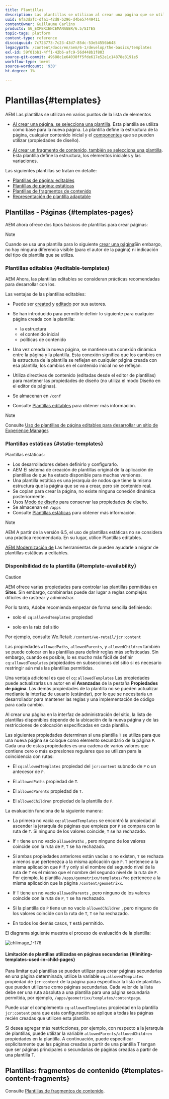 ```yaml
---
title: Plantillas
description: Las plantillas se utilizan al crear una página que se utiliza como base para la nueva página.
uuid: 6fa3dafc-dfa1-42d8-b296-d4be57449411
contentOwner: Guillaume Carlino
products: SG_EXPERIENCEMANAGER/6.5/SITES
topic-tags: platform
content-type: reference
discoiquuid: 7c723773-7c23-43d7-85dc-53e54556b648
legacypath: /content/docs/en/aem/6-1/develop/the-basics/templates
exl-id: 59f01bb1-4ff1-42b6-afc9-56d448b1f803
source-git-commit: 49688c1e64038ff5fde617e52e1c14878e3191e5
workflow-type: tm+mt
source-wordcount: '930'
ht-degree: 1%

---
```


# Plantillas{#templates}

AEM Las plantillas se utilizan en varios puntos de la lista de elementos

* [Al crear una página, se selecciona una plantilla](#templates-pages). Esta plantilla se utiliza como base para la nueva página. La plantilla define la estructura de la página, cualquier contenido inicial y el [componentes](/help/sites-authoring/default-components.md) que se pueden utilizar (propiedades de diseño).

* [Al crear un fragmento de contenido, también se selecciona una plantilla](#templates-content-fragments). Esta plantilla define la estructura, los elementos iniciales y las variaciones.

Las siguientes plantillas se tratan en detalle:

* [Plantillas de página: editables](/help/sites-developing/page-templates-editable.md)
* [Plantillas de página: estáticas](/help/sites-developing/page-templates-static.md)
* [Plantillas de fragmentos de contenido](/help/sites-developing/content-fragment-templates.md)
* [Representación de plantilla adaptable](/help/sites-developing/templates-adaptive-rendering.md)

## Plantillas - Páginas {#templates-pages}

AEM ahora ofrece dos tipos básicos de plantillas para crear páginas:

>[!NOTE]
>
>Cuando se usa una plantilla para lo siguiente [crear una página](/help/sites-authoring/managing-pages.md#creating-a-new-page)Sin embargo, no hay ninguna diferencia visible (para el autor de la página) ni indicación del tipo de plantilla que se utiliza.

### Plantillas editables {#editable-templates}

AEM Ahora, las plantillas editables se consideran prácticas recomendadas para desarrollar con los.

Las ventajas de las plantillas editables:

* Puede ser [created](/help/sites-authoring/templates.md#creating-a-new-template-template-author) y [editado](/help/sites-authoring/templates.md#editing-a-template-structure-template-author) por sus autores.

* Se han introducido para permitirle definir lo siguiente para cualquier página creada con la plantilla:

   * la estructura
   * el contenido inicial
   * políticas de contenido

* Una vez creada la nueva página, se mantiene una conexión dinámica entre la página y la plantilla. Esta conexión significa que los cambios en la estructura de la plantilla se reflejan en cualquier página creada con esa plantilla; los cambios en el contenido inicial no se reflejan.
* Utiliza directivas de contenido (editadas desde el editor de plantillas) para mantener las propiedades de diseño (no utiliza el modo Diseño en el editor de páginas).
* Se almacenan en `/conf`
* Consulte [Plantillas editables](/help/sites-developing/page-templates-editable.md) para obtener más información.

>[!NOTE]
>
>Consulte [Uso de plantillas de página editables para desarrollar un sitio de Experience Manager](https://experienceleague.adobe.com/docs/experience-manager-learn/sites/page-authoring/template-editor-feature-video-use.html?lang=en).

### Plantillas estáticas {#static-templates}

Plantillas estáticas:

* Los desarrolladores deben definirlo y configurarlo.
* AEM El sistema de creación de plantillas original de la aplicación de plantillas de que ha estado disponible para muchas versiones.
* Una plantilla estática es una jerarquía de nodos que tiene la misma estructura que la página que se va a crear, pero sin contenido real.
* Se copian para crear la página, no existe ninguna conexión dinámica posteriormente.
* Usos [Modo de diseño](/help/sites-authoring/default-components-designmode.md) para conservar las propiedades de diseño.
* Se almacenan en `/apps`
* Consulte [Plantillas estáticas](/help/sites-developing/page-templates-static.md) para obtener más información.

>[!NOTE]
>
>AEM A partir de la versión 6.5, el uso de plantillas estáticas no se considera una práctica recomendada. En su lugar, utilice Plantillas editables.
>
>[AEM Modernización de](modernization-tools.md) Las herramientas de pueden ayudarle a migrar de plantillas estáticas a editables.

### Disponibilidad de la plantilla {#template-availability}

>[!CAUTION]
>
>AEM ofrece varias propiedades para controlar las plantillas permitidas en **Sites**. Sin embargo, combinarlas puede dar lugar a reglas complejas difíciles de rastrear y administrar.
>
>Por lo tanto, Adobe recomienda empezar de forma sencilla definiendo:
>
>* solo el `cq:allowedTemplates` propiedad
>
>* solo en la raíz del sitio
>
>Por ejemplo, consulte We.Retail: `/content/we-retail/jcr:content`
>
>Las propiedades `allowedPaths`, `allowedParents`, y `allowedChildren` también se puede colocar en las plantillas para definir reglas más sofisticadas. Sin embargo, cuando es posible, lo es *mucho* más fácil de definir `cq:allowedTemplates` propiedades en subsecciones del sitio si es necesario restringir aún más las plantillas permitidas.
>
>Una ventaja adicional es que el `cq:allowedTemplates` Las propiedades puede actualizarlas un autor en el **Avanzadas** de la pestaña **Propiedades de página**. Las demás propiedades de la plantilla no se pueden actualizar mediante la interfaz de usuario (estándar), por lo que se necesitaría un desarrollador para mantener las reglas y una implementación de código para cada cambio.

Al crear una página en la interfaz de administración del sitio, la lista de plantillas disponibles depende de la ubicación de la nueva página y de las restricciones de colocación especificadas en cada plantilla.

Las siguientes propiedades determinan si una plantilla `T` se utiliza para que una nueva página se coloque como elemento secundario de la página `P`. Cada una de estas propiedades es una cadena de varios valores que contiene cero o más expresiones regulares que se utilizan para la coincidencia con rutas:

* El `cq:allowedTemplates` propiedad del `jcr:content` subnodo de `P` o un antecesor de `P`.

* El `allowedPaths` propiedad de `T`.

* El `allowedParents` propiedad de `T`.

* El `allowedChildren` propiedad de la plantilla de `P`.

La evaluación funciona de la siguiente manera:

* La primera no vacía `cq:allowedTemplates` se encontró la propiedad al ascender la jerarquía de páginas que empieza por `P` se compara con la ruta de `T`. Si ninguno de los valores coincide, `T` se ha rechazado.

* If `T` tiene un no vacío `allowedPaths` , pero ninguno de los valores coincide con la ruta de `P`, `T` se ha rechazado.

* Si ambas propiedades anteriores están vacías o no existen, `T` se rechaza a menos que pertenezca a la misma aplicación que `P`. `T` pertenece a la misma aplicación que `P` if y only si el nombre del segundo nivel de la ruta de `T` es el mismo que el nombre del segundo nivel de la ruta de `P`. Por ejemplo, la plantilla `/apps/geometrixx/templates/foo` pertenece a la misma aplicación que la página `/content/geometrixx`.

* If `T` tiene un no vacío `allowedParents` , pero ninguno de los valores coincide con la ruta de `P`, `T` se ha rechazado.

* Si la plantilla de `P` tiene un no vacío `allowedChildren` , pero ninguno de los valores coincide con la ruta de `T`, `T` se ha rechazado.

* En todos los demás casos, `T` está permitido.

El diagrama siguiente muestra el proceso de evaluación de la plantilla:

![chlimage_1-176](assets/chlimage_1-176.png)

#### Limitación de plantillas utilizadas en páginas secundarias {#limiting-templates-used-in-child-pages}

Para limitar qué plantillas se pueden utilizar para crear páginas secundarias en una página determinada, utilice la variable `cq:allowedTemplates` propiedad de `jcr:content` de la página para especificar la lista de plantillas que pueden utilizarse como páginas secundarias. Cada valor de la lista debe ser una ruta absoluta a una plantilla para una página secundaria permitida, por ejemplo, `/apps/geometrixx/templates/contentpage`.

Puede usar el complemento `cq:allowedTemplates` propiedad en la plantilla  `jcr:content` para que esta configuración se aplique a todas las páginas recién creadas que utilicen esta plantilla.

Si desea agregar más restricciones, por ejemplo, con respecto a la jerarquía de plantillas, puede utilizar la variable `allowedParents/allowedChildren` propiedades en la plantilla. A continuación, puede especificar explícitamente que las páginas creadas a partir de una plantilla T tengan que ser páginas principales o secundarias de páginas creadas a partir de una plantilla T.

## Plantillas: fragmentos de contenido {#templates-content-fragments}

Consulte [Plantillas de fragmentos de contenido](/help/sites-developing/content-fragment-templates.md).
